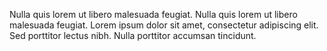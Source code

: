 Nulla quis lorem ut libero malesuada feugiat. Nulla quis lorem ut libero malesuada feugiat. Lorem ipsum dolor sit amet, consectetur adipiscing elit. Sed porttitor lectus nibh. Nulla porttitor accumsan tincidunt.

